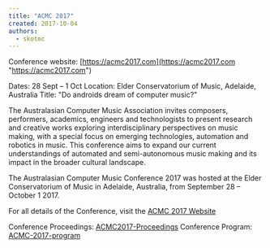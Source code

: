 ```yaml
---
title: "ACMC 2017"
created: 2017-10-04
authors: 
  - skotmc
---
```


Conference website: [https://acmc2017.com](https://acmc2017.com "https://acmc2017.com")

Dates: 28 Sept – 1 Oct Location: Elder Conservatorium of Music, Adelaide, Australia Title: "Do androids dream of computer music?"

The Australasian Computer Music Association invites composers, performers, academics, engineers and technologists to present research and creative works exploring interdisciplinary perspectives on music making, with a special focus on emerging technologies, automation and robotics in music. This conference aims to expand our current understandings of automated and semi-autonomous music making and its impact in the broader cultural landscape.

The Australasian Computer Music Conference 2017 was hosted at the Elder Conservatorium of Music in Adelaide, Australia, from September 28 – October 1 2017.

For all details of the Conference, visit the [ACMC 2017 Website](https://acmc2017.com "ACMC 2017 Website")

Conference Proceedings: [ACMC2017-Proceedings](assets/ACMC2017Proceedings.pdf) Conference Program: [ACMC-2017-program](assets/ACMC-2017-program.pdf)
